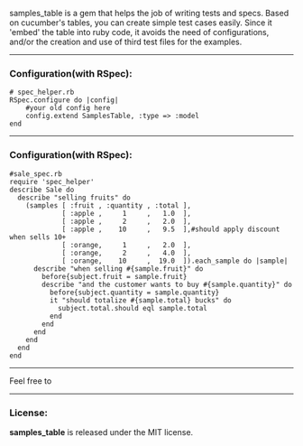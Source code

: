 samples_table is a gem that helps the job of writing tests and specs.
Based on cucumber's tables, you can create simple test cases easily.
Since it 'embed' the table into ruby code, it avoids the need of configurations, and/or the creation and use of third test files for the examples.

***
### Configuration(with RSpec):

	# spec_helper.rb
	RSpec.configure do |config|
		#your old config here
		config.extend SamplesTable, :type => :model
	end

***
### Configuration(with RSpec):

	#sale_spec.rb
	require 'spec_helper'
	describe Sale do
	  describe "selling fruits" do
	    (samples [ :fruit , :quantity , :total ],
	             [ :apple ,     1     ,   1.0  ],
	             [ :apple ,     2     ,   2.0  ],
	             [ :apple ,    10     ,   9.5  ],#should apply discount when sells 10+
	             [ :orange,     1     ,   2.0  ],
	             [ :orange,     2     ,   4.0  ],
	             [ :orange,    10     ,  19.0  ]).each_sample do |sample|
	      describe "when selling #{sample.fruit}" do
	        before{subject.fruit = sample.fruit}
	        describe "and the customer wants to buy #{sample.quantity}" do
	          before{subject.quantity = sample.quantity}
	          it "should totalize #{sample.total} bucks" do
	            subject.total.should eql sample.total
	          end
	        end
	      end
	    end
	  end
	end

***
Feel free to 

***
### License:
__samples_table__ is released under the MIT license.